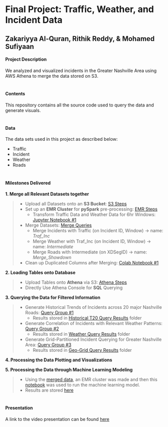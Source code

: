 # Final Project: Traffic, Weather, and Incident Data
## Zakariyya Al-Quran, Rithik Reddy, & Mohamed Sufiyaan

#### Project Description

We analyzed and visualized incidents in the Greater Nashville Area using AWS Athena to merge the data stored on S3.

#
#### Contents

This repository contains all the source code used to query the data and generate visuals.

#
#### Data

The data sets used in this project as described below:
 - Traffic
 - Incident
 - Weather
 - Roads

#
#### Milestones Delivered 
**1. Merge all Relevant Datasets together**
> - Upload all Datasets onto an **S3 Bucket**: [S3 Steps](google.com)
> - Set up an **EMR Cluster** for **pySpark** pre-processing: [EMR Steps](google.com)
>   - Transform Traffic Data and Weather Data for 6hr Windows: [Jupyter Notebook #1](https://github.com/vu-topics-in-big-data-2022/Project-Incident-Team2/blob/master/Steps/pySpark_transform.ipynb)
> - Merge Datasets: [Merge Queries](google.com)
>   - Merge Incidents with Traffic (on Incident ID, Window) -> name: *Traf_Inc*
>   - Merge Weather with Traf_Inc (on Incident ID, Window) -> name: *Intermediate*
>   - Merge Roads with Intermediate (on XDSegID) -> name: *Merge_Showdown*
> - Clean up Duplicated Columns after Merging: [Colab Notebook #1](https://github.com/vu-topics-in-big-data-2022/Project-Incident-Team2/blob/master/Steps/Table_Cleanup.ipynb)

**2. Loading Tables onto Database** 
> - Upload Tables onto **Athena** via S3: [Athena Steps](google.com)
> - Directly Use Athena Console for **SQL** Querying

**3. Querying the Data for Filtered Information**
> - Generate Historical Trends of Incidents across 20 major Nashville Roads: [Query Group #1](https://github.com/vu-topics-in-big-data-2022/Project-Incident-Team2/blob/master/Queries/Query%20Group%20%231_%20Historical%20Trends%20Across%20Top%2020%20Roadways.pdf)
>   - Results stored in [Historical T20 Query Results](https://github.com/vu-topics-in-big-data-2022/Project-Incident-Team2/tree/master/Historical%20T20%20Query%20Results) folder
> - Generate Correlation of Incidents with Relevant Weather Patterns: [Query Group #2](https://github.com/vu-topics-in-big-data-2022/Project-Incident-Team2/blob/master/Queries/Query%20Group%20%232_%20Correlation%20of%20Traffic%20Incidents%20%26%20Weather%20Patterns.pdf)
>   - Results stored in [Weather Query Results](https://github.com/vu-topics-in-big-data-2022/Project-Incident-Team2/tree/master/Weather%20Query%20Results) folder
> - Generate Grid-Partitioned Incident Querying for Greater Nashville Area: [Query Group #3](https://github.com/vu-topics-in-big-data-2022/Project-Incident-Team2/blob/master/Queries/Query%20Group%20%233_%20Grid-Partitioned%20Incidents.pdf)
>   - Results stored in [Geo-Grid Query Results](https://github.com/vu-topics-in-big-data-2022/Project-Incident-Team2/tree/master/Geo-Grid%20Query%20Results) folder

**4. Processing the Data Plotting and Visualizations**

**5. Processing the Data through Machine Learning Modeling**
> - Using the [merged data](https://github.com/vu-topics-in-big-data-2022/Project-Incident-Team2/tree/master/Geo-Grid%20Query%20Results), an EMR cluster was made and then this [notebook]() was used to run the machine learning model.
> - Results are stored [here](https://github.com/vu-topics-in-big-data-2022/Project-Incident-Team2/blob/master/ML_Regressions.ipynb)

#
#### Presentation

A link to the video presentation can be found [here](google.com)
